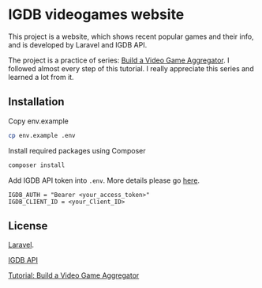 # IGDB videogames website

This project is a website, which shows recent popular games and their info, and is developed by Laravel and IGDB API.

The project is a practice of series: [Build a Video Game Aggregator](https://laracasts.com/series/build-a-video-game-aggregator). I followed almost every step of this tutorial. I really appreciate this series and learned a lot from it.

## Installation

Copy env.example
```bash
cp env.example .env
```

Install required packages using Composer
```bash
composer install
```

Add IGDB API token into `.env`.
More details please go [here](https://api-docs.igdb.com/#authentication).
```
IGDB_AUTH = "Bearer <your_access_token>"
IGDB_CLIENT_ID = <your_Client_ID>
```


## License

[Laravel](https://laravel.com/).

[IGDB API](https://api-docs.igdb.com/#about)

[Tutorial: Build a Video Game Aggregator](https://laracasts.com/series/build-a-video-game-aggregator)
